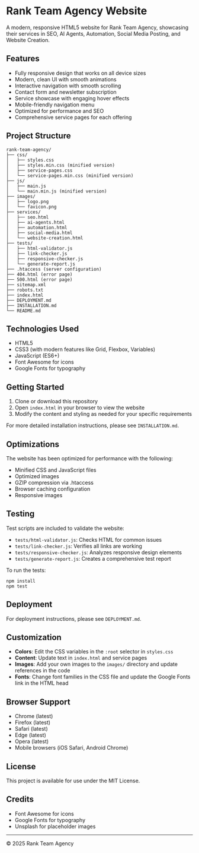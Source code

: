 # Rank Team Agency Website

A modern, responsive HTML5 website for Rank Team Agency, showcasing their services in SEO, AI Agents, Automation, Social Media Posting, and Website Creation.

## Features

- Fully responsive design that works on all device sizes
- Modern, clean UI with smooth animations
- Interactive navigation with smooth scrolling
- Contact form and newsletter subscription
- Service showcase with engaging hover effects
- Mobile-friendly navigation menu
- Optimized for performance and SEO
- Comprehensive service pages for each offering

## Project Structure

```
rank-team-agency/
├── css/
│   ├── styles.css
│   ├── styles.min.css (minified version)
│   ├── service-pages.css
│   └── service-pages.min.css (minified version)
├── js/
│   ├── main.js
│   └── main.min.js (minified version)
├── images/
│   ├── logo.png
│   └── favicon.png
├── services/
│   ├── seo.html
│   ├── ai-agents.html
│   ├── automation.html
│   ├── social-media.html
│   └── website-creation.html
├── tests/
│   ├── html-validator.js
│   ├── link-checker.js
│   ├── responsive-checker.js
│   └── generate-report.js
├── .htaccess (server configuration)
├── 404.html (error page)
├── 500.html (error page)
├── sitemap.xml
├── robots.txt
├── index.html
├── DEPLOYMENT.md
├── INSTALLATION.md
└── README.md
```

## Technologies Used

- HTML5
- CSS3 (with modern features like Grid, Flexbox, Variables)
- JavaScript (ES6+)
- Font Awesome for icons
- Google Fonts for typography

## Getting Started

1. Clone or download this repository
2. Open `index.html` in your browser to view the website
3. Modify the content and styling as needed for your specific requirements

For more detailed installation instructions, please see `INSTALLATION.md`.

## Optimizations

The website has been optimized for performance with the following:

- Minified CSS and JavaScript files
- Optimized images
- GZIP compression via .htaccess
- Browser caching configuration
- Responsive images

## Testing

Test scripts are included to validate the website:

- `tests/html-validator.js`: Checks HTML for common issues
- `tests/link-checker.js`: Verifies all links are working
- `tests/responsive-checker.js`: Analyzes responsive design elements
- `tests/generate-report.js`: Creates a comprehensive test report

To run the tests:

```
npm install
npm test
```

## Deployment

For deployment instructions, please see `DEPLOYMENT.md`.

## Customization

- **Colors**: Edit the CSS variables in the `:root` selector in `styles.css`
- **Content**: Update text in `index.html` and service pages
- **Images**: Add your own images to the `images/` directory and update references in the code
- **Fonts**: Change font families in the CSS file and update the Google Fonts link in the HTML head

## Browser Support

- Chrome (latest)
- Firefox (latest)
- Safari (latest)
- Edge (latest)
- Opera (latest)
- Mobile browsers (iOS Safari, Android Chrome)

## License

This project is available for use under the MIT License.

## Credits

- Font Awesome for icons
- Google Fonts for typography
- Unsplash for placeholder images

---

© 2025 Rank Team Agency